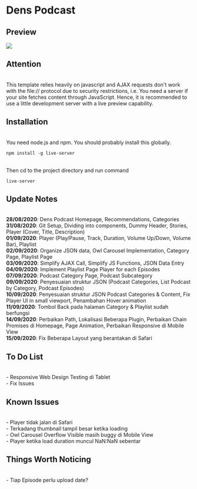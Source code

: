 # Dens Podcast

## Preview
![](dens-podcast.gif)

## Attention
<br> This template relies heavily on javascript and AJAX requests don't work with the file:// protocol due to security restrictions, i.e. You need a server if your site fetches content through JavaScript. Hence, it is recommended to use a little development server with a live preview capability.

## Installation
<br>You need node.js and npm. You should probably install this globally.
```
npm install -g live-server
```
<br>Then cd to the project directory and run command
```
live-server
```

## Update Notes
<br>**28/08/2020**: Dens Podcast Homepage, Recommendations, Categories
<br>**31/08/2020**: Git Setup, Dividing into components, Dummy Header, Stories, Player (Cover, Title, Description)
<br>**01/09/2020**: Player (Play/Pause, Track, Duration, Volume Up/Down, Volume Bar), Playlist
<br>**02/09/2020**: Organize JSON data, Owl Carousel Implementation, Category Page, Playlist Page
<br>**03/09/2020**: Simplify AJAX Call, Simplify JS Functions, JSON Data Entry
<br>**04/09/2020**: Implement Playlist Page Player for each Episodes
<br>**07/09/2020**: Podcast Category Page, Podcast Subcategory
<br>**09/09/2020**: Penyesuaian struktur JSON (Podcast Categories, List Podcast by Category, Podcast Episodes)
<br>**10/09/2020**: Penyesuaian struktur JSON Podcast Categories & Content, Fix Player UI in small viewport, Penambahan Hover animation
<br>**11/09/2020**: Tombol Back pada halaman Category & Playlist sudah berfungsi
<br>**14/09/2020**: Perbaikan Path, Lokalisasi Beberapa Plugin, Perbaikan Chain Promises di Homepage, Page Animation, Perbaikan Responsive di Mobile View
<br>**15/09/2020**: Fix Beberapa Layout yang berantakan di Safari

## To Do List
<br>- Responsive Web Design Testing di Tablet
<br>- Fix Issues

## Known Issues
<br>- Player tidak jalan di Safari
<br>- Terkadang thumbnail tampil besar ketika loading
<br>- Owl Carousel Overflow Visible masih buggy di Mobile View
<br>- Player ketika load duration muncul NaN:NaN sebentar

## Things Worth Noticing
<br>- Tiap Episode perlu upload date?